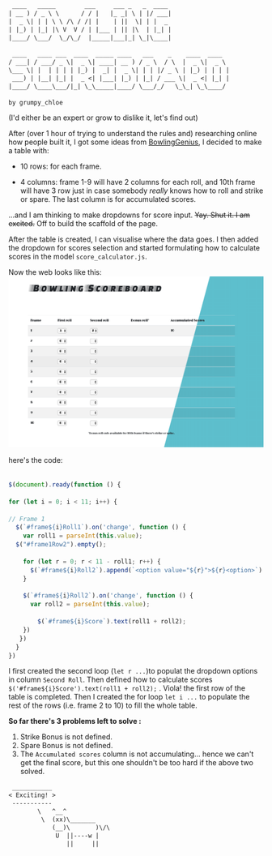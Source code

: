 ```
 ____   _____        ___     ___ _   _  ____ 
| __ ) / _ \ \      / / |   |_ _| \ | |/ ___|
|  _ \| | | \ \ /\ / /| |    | ||  \| | |  _ 
| |_) | |_| |\ V  V / | |___ | || |\  | |_| |
|____/ \___/  \_/\_/  |_____|___|_| \_|\____|
                                             
 ____   ____ ___  ____  _____ ____   ___    _    ____  ____  
/ ___| / ___/ _ \|  _ \| ____| __ ) / _ \  / \  |  _ \|  _ \ 
\___ \| |  | | | | |_) |  _| |  _ \| | | |/ _ \ | |_) | | | |
 ___) | |__| |_| |  _ <| |___| |_) | |_| / ___ \|  _ <| |_| |
|____/ \____\___/|_| \_\_____|____/ \___/_/   \_\_| \_\____/      

by grumpy_chloe
```

(I'd either be an expert or grow to dislike it, let's find out)

After (over 1 hour of trying to understand the rules and) researching online how people built it, I got some ideas from [BowlingGenius](https://www.bowlinggenius.com/), I decided to make a table with:
    
- 10 rows: for each frame. 

- 4 columns: frame 1-9 will have 2 columns for each roll, and 10th frame will have 3 row just in case somebody *really* knows how to roll and strike or spare. The last column is for accumulated scores.
 
...and I am thinking to make dropdowns for score input. ~~Yay. Shut it. I am excited.~~ Off to build the scaffold of the page. 

After the table is created, I can visualise where the data goes. I then added the dropdown for scores selection and started formulating how to calculate scores in the model `score_calculator.js`.

Now the web looks like this:
![alt text](image/before_strike_bonus.png)

here's the code:

```javascript

$(document).ready(function () {

for (let i = 0; i < 11; i++) {

// Frame 1 
  $(`#frame${i}Roll1`).on('change', function () {
    var roll1 = parseInt(this.value);
  $("#frame1Row2").empty();

    for (let r = 0; r < 11 - roll1; r++) {
      $(`#frame${i}Roll2`).append(`<option value="${r}">${r}<option>`)
    }

    $(`#frame${i}Roll2`).on('change', function () {
      var roll2 = parseInt(this.value);

        $(`#frame${i}Score`).text(roll1 + roll2);
    })
   })
  }
})
```
I first created the second loop (`let r ...`)to populat the dropdown options in column `Second Roll`. Then defined how to calculate scores ` $('#frame${i}Score').text(roll1 + roll2);` . Viola! the first row of the table is completed. Then I created the for loop `let i ...` to populate the rest of the rows (i.e. frame 2 to 10) to fill the whole table. 

**So far there's 3 problems left to solve :**
1. Strike Bonus is not defined.
2. Spare Bonus is not defined.
3. The `Accumulated scores` column is not accumulating... hence we can't get the final score, but this one shouldn't be too hard if the above two solved.

```
 ___________ 
< Exciting! >
 ----------- 
        \   ^__^
         \  (xx)\_______
            (__)\       )\/\
             U  ||----w |
                ||     ||
```



